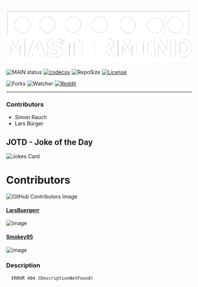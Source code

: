 ![bannerImage](src/main/resources/mastermind_git_header.png)

![MAIN status](https://github.com/LarsBuergerr/mastermind/actions/workflows/scala.yml/badge.svg)
[![codecov](https://codecov.io/gh/LarsBuergerr/mastermind/branch/develop/graph/badge.svg?token=PUIFJ9PH30)](https://codecov.io/gh/LarsBuergerr/mastermind/tree/develop)
![RepoSize](https://img.shields.io/github/repo-size/LarsBuergerr/mastermind)
[![License](https://img.shields.io/github/license/LarsBuergerr/mastermind?color=green)](https://cdn130.picsart.com/272563229032201.jpg?r1024x1024)

![Forks](https://img.shields.io/github/forks/LarsBuergerr/mastermind?color=green&style=social)
![Watcher](https://img.shields.io/github/watchers/LarsBuergerr/mastermind?style=social)
[![Reddit](https://img.shields.io/reddit/subreddit-subscribers/ich_iel?color=green&style=social)](https://www.reddit.com/r/ich_iel/comments/aje7qh/ich_iel/)

---

### Contributors ###

- Simon Rauch
- Lars Bürger

## JOTD - Joke of the Day
![Jokes Card](https://readme-jokes.vercel.app/api)
# Contributors

![GitHub Contributors Image](https://contrib.rocks/image?repo=LarsBuergerr/mastermind)

#### [LarsBuergerr](https://github.com/LarsBuergerr)
![image](https://github-readme-streak-stats.herokuapp.com/?user=LarsBuergerr)

#### [Smokey95](https://github.com/Smokey95)
![image](https://github-readme-streak-stats.herokuapp.com/?user=Smokey95)


### Description ###

      ERROR 404 (DescriptionNotFound)